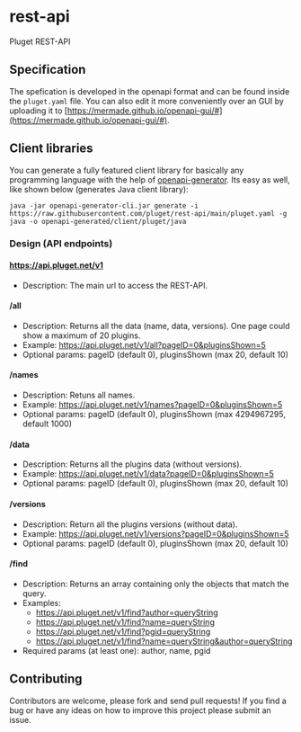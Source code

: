 # rest-api
Pluget REST-API

## Specification
The spefication is developed in the openapi format and can be found inside the `pluget.yaml` file.
You can also edit it more conveniently over an GUI by uploading it to
[https://mermade.github.io/openapi-gui/#](https://mermade.github.io/openapi-gui/#).

## Client libraries
You can generate a fully featured client library 
for basically any programming language with the help of [openapi-generator](https://github.com/OpenAPITools/openapi-generator#3---usage).
Its easy as well, like shown below (generates Java client library):

`java -jar openapi-generator-cli.jar generate -i https://raw.githubusercontent.com/pluget/rest-api/main/pluget.yaml -g java -o openapi-generated/client/pluget/java`

### Design (API endpoints)

#### https://api.pluget.net/v1
- Description: The main url to access the REST-API.

#### /all
- Description: Returns all the data (name, data, versions). One page could show a maximum of 20 plugins.
- Example: https://api.pluget.net/v1/all?pageID=0&pluginsShown=5
- Optional params: pageID (default 0), pluginsShown (max 20, default 10)

#### /names
- Description: Retuns all names.
- Example: https://api.pluget.net/v1/names?pageID=0&pluginsShown=5
- Optional params: pageID (default 0), pluginsShown (max 4294967295, default 1000)

#### /data
- Description: Returns all the plugins data (without versions). 
- Example: https://api.pluget.net/v1/data?pageID=0&pluginsShown=5
- Optional params: pageID (default 0), pluginsShown (max 20, default 10)

#### /versions
- Description: Return all the plugins versions (without data).
- Example: https://api.pluget.net/v1/versions?pageID=0&pluginsShown=5
- Optional params: pageID (default 0), pluginsShown (max 20, default 10)

#### /find
- Description: Returns an array containing only the objects that match the query.
- Examples:
  - https://api.pluget.net/v1/find?author=queryString 
  - https://api.pluget.net/v1/find?name=queryString
  - https://api.pluget.net/v1/find?pgid=queryString
  - https://api.pluget.net/v1/find?name=queryString&author=queryString
- Required params (at least one): author, name, pgid

## Contributing

Contributors are welcome, please fork and send pull requests! If you find a bug
or have any ideas on how to improve this project please submit an issue.
